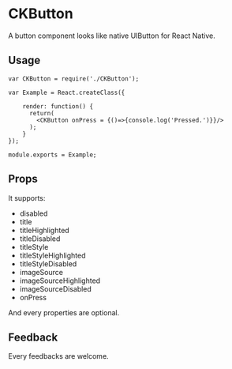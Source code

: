 # CKButton

A button component looks like native UIButton for React Native.

## Usage

```
var CKButton = require('./CKButton');

var Example = React.createClass({

    render: function() {
      return(
        <CKButton onPress = {()=>{console.log('Pressed.')}}/>
      );
    }
});

module.exports = Example;
```

## Props

It supports:

- disabled
- title
- titleHighlighted
- titleDisabled
- titleStyle
- titleStyleHighlighted
- titleStyleDisabled
- imageSource
- imageSourceHighlighted
- imageSourceDisabled
- onPress

And every properties are optional.

## Feedback

Every feedbacks are welcome.